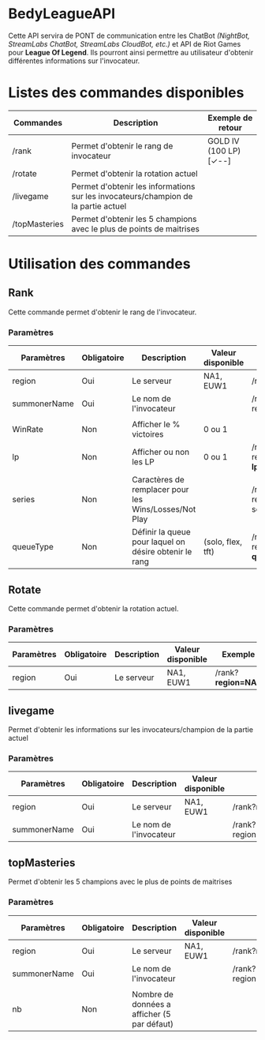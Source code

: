 # BedyLeagueAPI
Cette API servira de PONT de communication entre les ChatBot *(NightBot, StreamLabs ChatBot, StreamLabs CloudBot, etc.)* et API de Riot Games pour **League Of Legend**. Ils pourront ainsi permettre au utilisateur d'obtenir différentes informations sur l'invocateur. 

# Listes des commandes disponibles
| Commandes| Description | Exemple de retour 
|--|--|--|
| /rank  | Permet d'obtenir le rang de invocateur  | GOLD IV (100 LP) [✓--]
| /rotate  | Permet d'obtenir la rotation actuel  | 
| /livegame  | Permet d'obtenir les informations sur les invocateurs/champion de la partie actuel | 
| /topMasteries  | Permet d'obtenir les 5 champions avec le plus de points de maitrises |

# Utilisation des commandes
## Rank
Cette commande permet d'obtenir le rang de l'invocateur.
### Paramètres

| Paramètres| Obligatoire|Description|Valeur disponible| Exemple
|--|--|--|--|--|
| region  | Oui|Le serveur|NA1, EUW1|/rank?**region=NA1**
| summonerName| Oui | Le nom de l'invocateur|| /rank?region=NA1&**summonerName=Bedy90**
|||||
|WinRate|Non|Afficher le % victoires|0 ou 1||
|lp|Non|Afficher ou non les  LP|0 ou 1|/rank?region=NA1&summonerName=Bedy90?**lp=0**|
|series|Non|Caractères de remplacer pour les Wins/Losses/Not Play||/rank?region=NA1&summonerName=Bedy90?series=abc|
|queueType|Non|Définir la queue pour laquel on désire obtenir le rang|(solo, flex, tft)|/rank?region=NA1&summonerName=Bedy90?**queueType=tft**|

## Rotate
Cette commande permet d'obtenir la rotation actuel.
### Paramètres

| Paramètres| Obligatoire|Description|Valeur disponible| Exemple
|--|--|--|--|--|
| region  | Oui|Le serveur|NA1, EUW1|/rank?**region=NA1**


## livegame
Permet d'obtenir les informations sur les invocateurs/champion de la partie actuel
### Paramètres

| Paramètres| Obligatoire|Description|Valeur disponible| Exemple
|--|--|--|--|--|
| region  | Oui|Le serveur|NA1, EUW1|/rank?**region=NA1**
| summonerName| Oui | Le nom de l'invocateur|| /rank?region=NA1&**summonerName=Bedy90**


## topMasteries
Permet d'obtenir les 5 champions avec le plus de points de maitrises 
### Paramètres

| Paramètres| Obligatoire|Description|Valeur disponible| Exemple
|--|--|--|--|--|
| region  | Oui|Le serveur|NA1, EUW1|/rank?**region=NA1**
| summonerName| Oui | Le nom de l'invocateur|| /rank?region=NA1&**summonerName=Bedy90**
|||||
|nb|Non|Nombre de données a afficher (5 par défaut)|||

